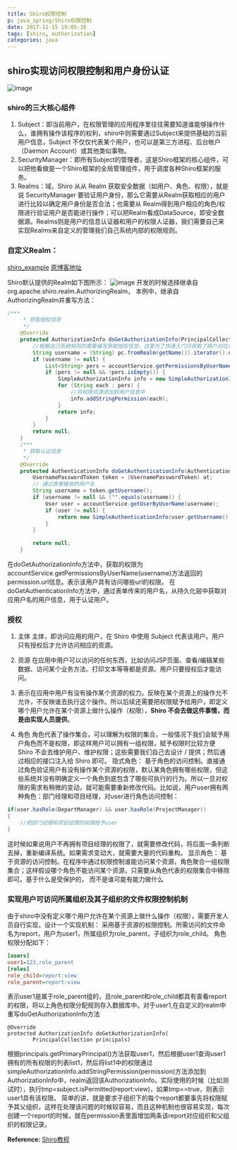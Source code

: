 ```yaml
---
title: Shiro权限控制
p: java_spring/Shiro权限控制
date: 2017-11-15 19:05:10
tags: [shiro, authorization]
categories: java
---
```


## shiro实现访问权限控制和用户身份认证


![image](http://wiki.jikexueyuan.com/project/shiro/images/3.png)
### shiro的三大核心组件
1. Subject：即当前用户，在权限管理的应用程序里往往需要知道谁能够操作什么，谁拥有操作该程序的权利，shiro中则需要通过Subject来提供基础的当前用户信息，Subject 不仅仅代表某个用户，也可以是第三方进程、后台帐户（Daemon Account）或其他类似事物。
2. SecurityManager：即所有Subject的管理者，这是Shiro框架的核心组件，可以把他看做是一个Shiro框架的全局管理组件，用于调度各种Shiro框架的服务。
3. Realms：域，Shiro 从从 Realm 获取安全数据（如用户、角色、权限），就是说 SecurityManager 要验证用户身份，那么它需要从Realm获取相应的用户进行比较以确定用户身份是否合法；也需要从 Realm得到用户相应的角色/权限进行验证用户是否能进行操作；可以把Realm看成DataSource，即安全数据源。Realms则是用户的信息认证器和用户的权限人证器，我们需要自己来实现Realms来自定义的管理我们自己系统内部的权限规则。
<!--more-->

### 自定义Realm：
[shiro_example](https://github.com/swinglife/shiro_ex)
[原博客地址](http://blog.csdn.net/swingpyzf/article/details/46342023/#reply)

Shiro默认提供的Realm如下图所示：
![image](http://wiki.jikexueyuan.com/project/shiro/images/5.png)
开发的时候选择继承自org.apache.shiro.realm.AuthorizingRealm， 本例中，继承自AuthorizingRealm并重写方法：
```java
/*** 
     * 获取授权信息 
     */  
    @Override  
    protected AuthorizationInfo doGetAuthorizationInfo(PrincipalCollection pc) {  
        //根据自己系统规则的需要编写获取授权信息，这里为了快速入门只获取了用户对应角色的资源url信息  
        String username = (String) pc.fromRealm(getName()).iterator().next();  
        if (username != null) {  
            List<String> pers = accountService.getPermissionsByUserName(username);  
            if (pers != null && !pers.isEmpty()) {  
                SimpleAuthorizationInfo info = new SimpleAuthorizationInfo();  
                for (String each : pers) {  
                    //将权限资源添加到用户信息中  
                    info.addStringPermission(each);  
                }  
                return info;  
            }  
        }  
        return null;  
    }  
    /*** 
     * 获取认证信息 
     */  
    @Override  
    protected AuthenticationInfo doGetAuthenticationInfo(AuthenticationToken at) throws AuthenticationException {  
        UsernamePasswordToken token = (UsernamePasswordToken) at;  
        // 通过表单接收的用户名  
        String username = token.getUsername();  
        if (username != null && !"".equals(username)) {  
            User user = accountService.getUserByUserName(username);  
            if (user != null) {  
                return new SimpleAuthenticationInfo(user.getUsername(), user.getPassword(), getName());  
            }  
        }  
  
        return null;  
    }
```
在doGetAuthorizationInfo方法中，获取的权限为accountService.getPermissionsByUserName(username)方法返回的permission.url信息。表示该用户具有访问哪些url的权限。
在doGetAuthenticationInfo方法中，通过表单传来的用户名，从持久化层中获取对应用户名的用户信息，用于认证用户。

### 授权
1. 主体
主体，即访问应用的用户，在 Shiro 中使用 Subject 代表该用户。用户只有授权后才允许访问相应的资源。

2. 资源
在应用中用户可以访问的任何东西，比如访问JSP页面、查看/编辑某些数据、访问某个业务方法、打印文本等等都是资源。用户只要授权后才能访问。

3. 表示在应用中用户有没有操作某个资源的权力。反映在某个资源上的操作允不允许，不反映谁去执行这个操作。所以后续还需要把权限赋予给用户，即定义哪个用户允许在某个资源上做什么操作（权限），**Shiro 不会去做这件事情，而是由实现人员提供**。
4. 角色
角色代表了操作集合，可以理解为权限的集合，一般情况下我们会赋予用户角色而不是权限，即这样用户可以拥有一组权限，赋予权限时比较方便
Shiro 不会去维护用户、维护权限；这些需要我们自己去设计 / 提供；然后通过相应的接口注入给 Shiro 即可。
隐式角色：
基于角色的访问控制。直接通过角色验证用户有没有操作某个资源的权限，默认某角色拥有哪些权限，但这些系统并没有明确定义一个角色到底包含了哪些可执行的行为。所以一旦对权限的需求有稍微的变动，就可能需要重新修改代码。比如说，用户user拥有两种角色：部门经理和项目经理，对user进行角色访问控制：
```java
if(user.hasRole(DepartManager) && user.hasRole(ProjectManager))
{
    //把部门经理和项目经理的权限授予user
}
```
这时候如果说用户不再拥有项目经理的权限了，就需要修改代码，将后面一条判断去掉，重新编译系统。如果需求变动大，就需要大量的代码重构。
显示角色：
基于资源的访问控制。在程序中通过权限控制谁能访问某个资源，角色聚合一组权限集合；这样假设哪个角色不能访问某个资源，只需要从角色代表的权限集合中移除即可。基于什么是受保护的， 而不是谁可能有能力做什么

### 实现用户可访问所属组织及其子组织的文件权限控制机制
由于shiro中没有定义哪个用户允许在某个资源上做什么操作（权限），需要开发人员自行实现，设计一个实现机制：
采用基于资源的权限控制。所需访问的文件命名为report，用户为user1，所属组织为role_parent，子组织为role_child。
角色权限分配如下：
```ini
[users]
user1=123,role_parent
[roles]
role_child=report:view
role_parent=report:view
```
表示user1是属于role_parent组的，且role_parent和role_child都具有查看report的权限，将以上角色权限分配规则存入数据库中。对于user1,在自定义的realm中重写doGetAuthorizationInfo方法
```
@Override  
protected AuthorizationInfo doGetAuthorizationInfo(  
        PrincipalCollection principals)
```
根据principals.getPrimaryPrincipal()方法获取user1，然后根据user1查询user1拥有的所有权限的列表list1，然后将list1中的权限通过simpleAuthorizationInfo.addStringPermission(permission)方法添加到AuthorizationInfo中，realm返回该AuthorizationInfo。实际使用的时候（比如测试时），执行tmp=subject.isPermitted(report:view)，如果tmp==true，则表示user1具有该权限。
简单的讲，就是要求子组织下的每个report都要事先将权限赋予其父组织，这样在处理该问题的时候较容易，而且这种机制也很容易实现，每次创建一个report的时候，就在permission表里面增加两条该report对应组织和父组织的权限记录。

**Reference:**
[Shiro教程](http://wiki.jikexueyuan.com/project/shiro/)